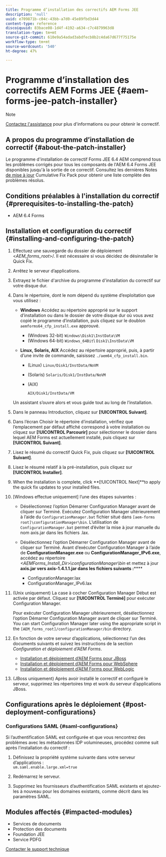 ```yaml
---
title: Programme d’installation des correctifs AEM Forms JEE
description: 'null'
uuid: e709871b-c04c-43bb-a7d0-45e89fbd3d44
content-type: reference
discoiquuid: 83bace08-1d4f-4192-a634-c7c4879963d8
translation-type: tm+mt
source-git-commit: 610e9a54adad3abdfecb8b2c4da67d677f75175e
workflow-type: tm+mt
source-wordcount: '540'
ht-degree: 47%

---
```



# Programme d’installation des correctifs AEM Forms JEE {#aem-forms-jee-patch-installer}

>[!NOTE]
>
>[Contactez l&#39;assistance](https://www.adobe.com/fr/account/sign-in.supportportal.html) pour plus d&#39;informations ou pour obtenir le correctif.

## A propos du programme d’installation de correctif {#about-the-patch-installer}

Le programme d&#39;installation de correctif Forms JEE 6.4 AEM comprend tous les problèmes corrigés pour tous les composants de l&#39;AEM 6.4 Forms JEE disponibles jusqu&#39;à la sortie de ce correctif. Consultez les dernières Notes [de mise à jour](cfp-release-notes.md) Cumulative Fix Pack pour obtenir une liste complète des problèmes résolus.

## Conditions préalables à l&#39;installation du correctif {#prerequisites-to-installing-the-patch}

* AEM 6.4 Forms

## Installation et configuration du correctif {#installing-and-configuring-the-patch}

1. Effectuez une sauvegarde du dossier de déploiement &lt;*AEM_forms_root*>/. Il est nécessaire si vous décidez de désinstaller le Quick Fix.
1. Arrêtez le serveur d’applications.
1. Extrayez le fichier d&#39;archive du programme d&#39;installation du correctif sur votre disque dur.
1. Dans le répertoire, dont le nom dépend du système d’exploitation que vous utilisez :

   * **Windows** Accédez au répertoire approprié sur le support d’installation ou dans le dossier de votre disque dur où vous avez copié le programme d’installation, puis cliquez sur le doublon 
`aemforms64_cfp_install.exe` approuvé.

      * (Windows 32-bit) `Windows\Disk1\InstData\VM`
      * (Windows 64-bit) `Windows_64Bit`\ `Disk1\InstData\VM`
   * **Linux, Solaris, AIX** Accédez au répertoire approprié, puis, à partir d’une invite de commande, saisissez 
`./aem64_cfp_install.bin`.

      * (Linux) `Linux/Disk1/InstData/NoVM`
      * (Solaris) `Solaris/Disk1/InstData/NoVM`
      * (AIX)

         ```
         AIX/Disk1/InstData/VM
         ```
   Un assistant s’ouvre alors et vous guide tout au long de l’installation.

1. Dans le panneau Introduction, cliquez sur **[!UICONTROL Suivant]**.
1. Dans l’écran Choisir le répertoire d’installation, vérifiez que l’emplacement par défaut affiché correspond à votre installation ou cliquez sur **[!UICONTROL Parcourir]** pour sélectionner le dossier dans lequel AEM Forms est actuellement installé, puis cliquez sur **[!UICONTROL Suivant]**.

1. Lisez le résumé du correctif Quick Fix, puis cliquez sur **[!UICONTROL Suivant]**.
1. Lisez le résumé relatif à la pré-installation, puis cliquez sur **[!UICONTROL Installer]**. 
1. When the installation is complete, click **[!UICONTROL Next]**to apply the quick fix updates to your installed files.
1. [Windows effectue uniquement] l’une des étapes suivantes :

   * Désélectionnez l’option Démarrer Configuration Manager avant de cliquer sur Terminé. Exécutez Configuration Manager ultérieurement à l’aide du `ConfigurationManager.bat` fichier situé dans `[aem-forms root]\configurationManager\bin`. L’utilisation de `ConfigurationManager.bat` permet d’éviter la mise à jour manuelle du nom axis.jar dans les fichiers .lax.
   * Désélectionnez l’option Démarrer Configuration Manager avant de cliquer sur Terminé. Avant d’exécuter Configuration Manager à l’aide de **ConfigurationManager.exe** ou **ConfigurationManager_IPv6.exe**, accédez au répertoire *&lt;AEMForms_Install_Dir>\configurationManager\bin* et mettez à jour **axis.jar vers axis-1.4.1.1.jar dans les fichiers suivants :******

      * ConfigurationManager.lax
      * ConfigurationManager_IPv6.lax

1. (Unix uniquement) La case à cocher Configuration Manager Début est activée par défaut. Cliquez sur **[!UICONTROL Terminé]** pour exécuter Configuration Manager.

   Pour exécuter Configuration Manager ultérieurement, désélectionnez l’option Démarrer Configuration Manager avant de cliquer sur Terminé. You can start Configuration Manager later using the appropriate script in the `[AEM_forms_root]/configurationManager/bin` directory.

1. En fonction de votre serveur d’applications, sélectionnez l’un des documents suivants et suivez les instructions de la section *Configuration et déploiement d’AEM Forms*.

   * [Installation et déploiement d’AEM Forms pour JBoss](http://www.adobe.com/go/learn_aemforms_installJBoss_64_fr)
   * [Installation et déploiement d’AEM Forms pour WebSphere](http://www.adobe.com/go/learn_aemforms_installWebSphere_64_fr)
   * [Installation et déploiement d’AEM Forms pour WebLogic](http://www.adobe.com/go/learn_aemforms_installWebLogic_64_fr)

1. (JBoss uniquement) Après avoir installé le correctif et configuré le serveur, supprimez les répertoires tmp et work du serveur d’applications JBoss.

## Configurations après le déploiement {#post-deployment-configurations}

### Configurations SAML {#saml-configurations}

Si l’authentification SAML est configurée et que vous rencontrez des problèmes avec les métadonnées IDP volumineuses, procédez comme suit après l’installation du correctif :

1. Définissez la propriété système suivante dans votre serveur d’applications :\
   `um.saml.enable.large.xml=true`

1. Redémarrez le serveur.
1. Supprimez les fournisseurs d’authentification SAML existants et ajoutez-les à nouveau pour les domaines existants, comme décrit dans les paramètres SAML.

## Modules affectés {#impacted-modules}

* Services de documents
* Protection des documents
* Foundation JEE
* Service PDFG

[Contacter le support technique](https://www.adobe.com/fr/account/sign-in.supportportal.html)
